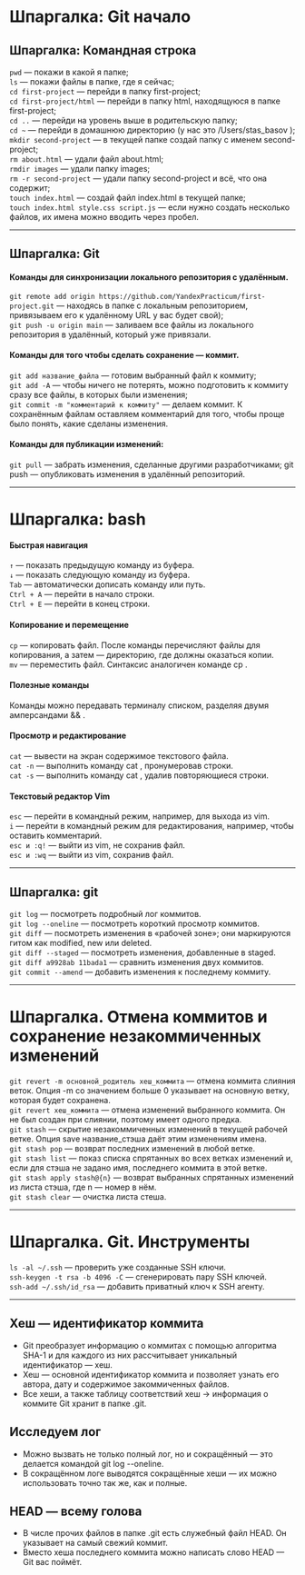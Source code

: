 # Шпаргалка: Git начало<br>
## Шпаргалка: Командная строка<br>
`pwd` — покажи в какой я папке;<br>
`ls` — покажи файлы в папке, где я сейчас;<br>
`cd first-project` — перейди в папку first-project;<br>
`cd first-project/html` — перейди в папку html, находящуюся в папке first-project;<br>
`cd ..` — перейди на уровень выше в родительскую папку;<br>
`cd ~` — перейди в домашнюю директорию (у нас это /Users/stas_basov );<br>
`mkdir second-project` — в текущей папке создай папку с именем second-project;<br>
`rm about.html` — удали файл about.html;<br>
`rmdir images` — удали папку images;<br>
`rm -r second-project` — удали папку second-project и всё, что она содержит;<br>
`touch index.html` — создай файл index.html в текущей папке;<br>
`touch index.html style.css script.js` — если нужно создать несколько файлов, их имена можно вводить через пробел.<br>

---

## Шпаргалка: Git<br>
#### Команды для синхронизации локального репозитория с удалённым.<br>
`git remote add origin https://github.com/YandexPracticum/first-project.git` — находясь в папке с локальным репозиторием, привязываем его к удалённому URL у вас будет свой);<br>
`git push -u origin main` — заливаем все файлы из локального репозитория в удалённый, который уже привязали.<br>
#### Команды для того чтобы сделать сохранение — коммит.<br>
`git add название_файла` — готовим выбранный файл к коммиту;<br>
`git add -A` — чтобы ничего не потерять, можно подготовить к коммиту сразу все файлы, в которых были изменения;<br>
`git commit -m "комментарий к коммиту"` — делаем коммит. К сохранённым файлам оставляем комментарий для того, чтобы проще было понять, какие сделаны изменения.<br>
#### Команды для публикации изменений:<br>
`git pull` — забрать изменения, сделанные другими разработчиками; git push — опубликовать изменения в удалённый репозиторий.<br>

---

# Шпаргалка: bash<br>
#### Быстрая навигация<br>
`↑` — показать предыдущую команду из буфера.<br>
`↓` — показать следующую команду из буфера.<br>
`Tab` — автоматически дописать команду или путь.<br>
`Ctrl + A` — перейти в начало строки.<br>
`Ctrl + E` — перейти в конец строки.<br>
#### Копирование и перемещение<br>
`cp` — копировать файл. После команды перечисляют файлы для копирования, а затем — директорию, где должны оказаться копии.<br>
`mv` — переместить файл. Синтаксис аналогичен команде cp .
#### Полезные команды<br>
Команды можно передавать терминалу списком, разделяя двумя амперсандами && .<br>
#### Просмотр и редактирование<br>
`cat` — вывести на экран содержимое текстового файла.<br>
`cat -n` — выполнить команду cat , пронумеровав строки.<br>
`cat -s` — выполнить команду cat , удалив повторяющиеся строки.<br>
#### Текстовый редактор Vim<br>
`esc` — перейти в командный режим, например, для выхода из vim.<br>
`i` — перейти в командный режим для редактирования, например, чтобы оставить комментарий.<br>
`esc и :q!` — выйти из vim, не сохранив файл.<br>
`esc и :wq` — выйти из vim, сохранив файл.<br>

---

## Шпаргалка: git<br>
`git log` — посмотреть подробный лог коммитов.<br>
`git log --oneline` — посмотреть короткий просмотр коммитов.<br>
`git diff` — посмотреть изменения в «рабочей зоне»; они маркируются гитом как modified, new или deleted.<br>
`git diff --staged` — посмотреть изменения, добавленные в staged.<br>
`git diff a9928ab 11bada1` — сравнить изменения двух коммитов.<br>
`git commit --amend` — добавить изменения к последнему коммиту.<br>

---

# Шпаргалка. Отмена коммитов и сохранение незакоммиченных изменений<br>
`git revert -m основной_родитель хеш_коммита` — отмена коммита слияния веток. Опция -m со значением больше 0 указывает на основную ветку, которая будет сохранена.<br>
`git revert хеш_коммита` — отмена изменений выбранного коммита. Он не был
создан при слиянии, поэтому имеет одного предка.<br>
`git stash` — скрытие незакоммиченных изменений в текущей рабочей ветке. Опция save название_стэша даёт этим изменениям имена.<br>
`git stash pop` — возврат последних изменений в любой ветке.<br>
`git stash list` — показ списка спрятанных во всех ветках изменений и, если для стэша не задано имя, последнего коммита в этой ветке.<br>
`git stash apply stash@{n}` — возврат выбранных спрятанных изменений из листа стэша, где n — номер в нём.<br>
`git stash clear` — очистка листа стеша.<br>

---

# Шпаргалка. Git. Инструменты<br>
`ls -al ~/.ssh` — проверить уже созданные SSH ключи.<br>
`ssh-keygen -t rsa -b 4096 -C` — сгенерировать пару SSH ключей.<br>
`ssh-add ~/.ssh/id_rsa` — добавить приватный ключ к SSH агенту.<br>

---

## Хеш — идентификатор коммита
- Git преобразует информацию о коммитах с помощью алгоритма SHA-1 и для каждого из них рассчитывает уникальный идентификатор — хеш.
- Хеш — основной идентификатор коммита и позволяет узнать его автора, дату и содержимое закоммиченных файлов.
- Все хеши, а также таблицу соответствий хеш → информация о коммите Git хранит в папке .git.

## Исследуем лог
- Можно вызвать не только полный лог, но и сокращённый — это делается командой git log --oneline.
- В сокращённом логе выводятся сокращённые хеши — их можно использовать точно так же, как и полные.

## HEAD — всему голова
- В числе прочих файлов в папке .git есть служебный файл HEAD. Он указывает на самый свежий коммит.
- Вместо хеша последнего коммита можно написать слово HEAD — Git вас поймёт.
